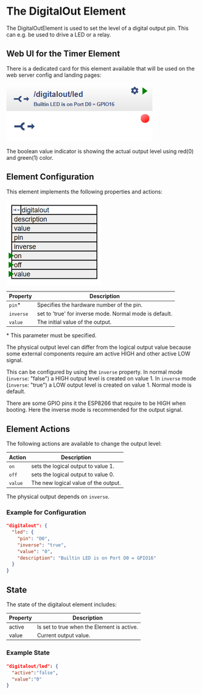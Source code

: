 # The DigitalOut Element

The DigitalOutElement is used to set the level of a digital output pin. This can e.g. be used to drive a LED or a relay.

## Web UI for the Timer Element

There is a dedicated card for this element available that will be used on the web server config and landing pages:

![DigitalOut Web UI](/elements/digitaloutui.png)

The boolean value indicator is showing the actual output level using red(0) and green(1) color.

## Element Configuration

This element implements the following properties and actions:

![DigitalOutProperties and Actions](/elements/digitaloutapi.png)

| Property  | Description                                             |
| --------- | ------------------------------------------------------- |
| `pin`*    | Specifies the hardware number of the pin.               |
| `inverse` | set to 'true' for inverse mode. Normal mode is default. |
| `value`   | The initial value of the output.                        |

\* This parameter must be specified.

The physical output level can differ from the logical output value because some external components require am active HIGH and other active LOW signal.

This can be configured by using the `inverse` property.
In normal mode (`inverse`: "false") a HIGH output level is created on value 1.
In `inverse` mode (`inverse`: "true") a LOW output level is created on value 1. Normal mode is default.

There are some GPIO pins it the ESP8266 that require to be HIGH when booting. Here the inverse mode is recommended for the output signal.


## Element Actions

The following actions are available to change the output level:

| Action  | Description                          |
| ------- | ------------------------------------ |
| `on`    | sets the logical output to value 1.  |
| `off`   | sets the logical output to value 0.  |
| `value` | The new logical value of the output. |

The physical output depends on `inverse`.

### Example for Configuration

```JSON
"digitalout": {
  "led": {
    "pin": "D0",
    "inverse": "true",
    "value": "0",
    "description": "Builtin LED is on Port D0 = GPIO16"
  }
}
```

## State 

The state of the digitalout element includes:

| Property | Description                                |
| -------- | ------------------------------------------ |
| active   | Is set to true when the Element is active. |
| value    | Current output value.                      |

### Example State

```JSON
"digitalout/led": {
  "active":"false",
  "value":"0"
}
```
